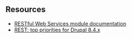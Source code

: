 ##  Resources

  <ul>
    <li><a href="https://www.drupal.org/documentation/modules/rest">RESTful Web Services module documentation</a></li>
    <li><a href="https://www.drupal.org/node/2852860">REST: top priorities for Drupal 8.4.x</a></li>
  </ul>

